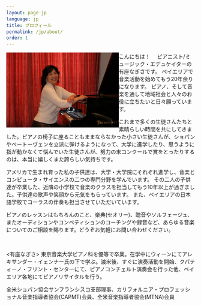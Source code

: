 ```yaml
---
layout: page-jp
language: jp
title: プロフィール	
permalink: /jp/about/
order: 1
---
```


<img class="float-left" src="/img/nagisa-ariza-red-curtain.jpg" alt="" width="300px" style="float:left;">

こんにちは！　
ピアニスト/ミュージック・エデュケイターの有座なぎさです。
ベイエリアで音楽活動を始めてもう20年余りになります。
ピアノ、そして音楽を通して地域社会と人々のお役に立ちたいと日々願っています。

これまで多くの生徒さんたちと素晴らしい時間を共にしてきました。ピアノの椅子に座ることもままならなかった小さい生徒さんが、ショパンやベートーヴェンを立派に弾けるようになって、大学に進学したり、思うように指が動かなくて悩んでいた生徒さんが、努力の末コンクールで賞をとったりするのは、本当に嬉しくまた誇らしい気持ちです。

アメリカで生まれ育った私の子供達は、大学・大学院にそれぞれ進学し、音楽とコンピュータ・サイエンスの二つの専門分野を学んでいます。
その二人の子供達が卒業した、近隣の小学校で音楽のクラスを担当してもう10年以上が過ぎました。子供達の歌声や笑顔から元気をもらっています。
また、ベイエリアの日本語学校でコーラスの伴奏も担当させていただいています。

ピアノのレッスンはもちろんのこと、楽典(セオリー)、聴音やソルフェージュ、またオーディションやコンペティションのコーチングや録音など、あらゆる音楽についてのご相談を賜ります。どうぞお気軽にお問い合わせください。

<br>

\<有座なぎさ\> 東京音楽大学ピアノ科を優等で卒業。在学中にウィーンにてアレキサンダー・イェンナー氏の下で学ぶ。渡米後、すぐに演奏活動を開始、クパティーノ・フリント・センターにて、ピアノコンチェルト演奏会を行った他、ベイエリア各地にてピアノリサイタルを行う。

全米ショパン協会サンフランシスコ支部理事、カリフォルニア・プロフェッショナル音楽指導者協会(CAPMT)会員、全米音楽指導者協会(MTNA)会員